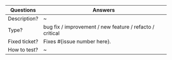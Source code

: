 | Questions         | Answers
| ----------------- | -------------------------------------------------------
| Description?      | ~
| Type?             | bug fix / improvement / new feature / refacto / critical
| Fixed ticket?     | Fixes #{issue number here}.
| How to test?      | ~
